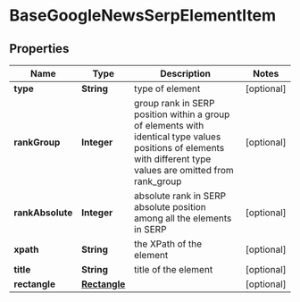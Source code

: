 

# BaseGoogleNewsSerpElementItem


## Properties

| Name | Type | Description | Notes |
|------------ | ------------- | ------------- | -------------|
|**type** | **String** | type of element |  [optional] |
|**rankGroup** | **Integer** | group rank in SERP position within a group of elements with identical type values positions of elements with different type values are omitted from rank_group |  [optional] |
|**rankAbsolute** | **Integer** | absolute rank in SERP absolute position among all the elements in SERP |  [optional] |
|**xpath** | **String** | the XPath of the element |  [optional] |
|**title** | **String** | title of the element |  [optional] |
|**rectangle** | [**Rectangle**](Rectangle.md) |  |  [optional] |



